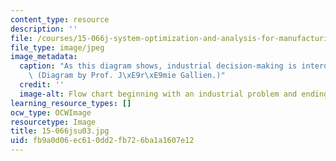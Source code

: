 ```yaml
---
content_type: resource
description: ''
file: /courses/15-066j-system-optimization-and-analysis-for-manufacturing-summer-2003/fb9a0d06ec610dd2fb726ba1a1607e12_15-066jsu03.jpg
file_type: image/jpeg
image_metadata:
  caption: "As this diagram shows, industrial decision-making is interdisciplinary.\
    \ (Diagram by Prof. J\xE9r\xE9mie Gallien.)"
  credit: ''
  image-alt: Flow chart beginning with an industrial problem and ending with a decision.
learning_resource_types: []
ocw_type: OCWImage
resourcetype: Image
title: 15-066jsu03.jpg
uid: fb9a0d06-ec61-0dd2-fb72-6ba1a1607e12
---
```

